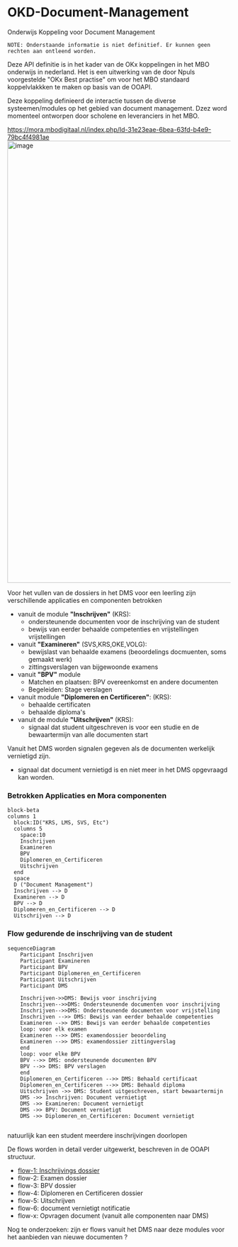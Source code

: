 # OKD-Document-Management
Onderwijs Koppeling voor Document Management

```
NOTE: Onderstaande informatie is niet definitief. Er kunnen geen rechten aan ontleend worden.
```
Deze API definitie is in het kader van de OKx koppelingen in het MBO onderwijs in nederland. Het is een uitwerking van de door Npuls voorgestelde "OKx Best practise" om voor het MBO standaard koppelvlakkken te maken op basis van de OOAPI.

Deze koppeling definieerd de interactie tussen de diverse systeemen/modules op het gebied van document management. Dzez word momenteel ontworpen door scholene en leveranciers in het MBO.


https://mora.mbodigitaal.nl/index.php/Id-31e23eae-6bea-63fd-b4e9-79bc4f4981ae
<img width="997" alt="image" src="https://github.com/user-attachments/assets/e038dade-fc30-4186-8e9b-06b3a26f9cfb" />



Voor het vullen van de dossiers in het DMS voor een leerling zijn verschillende applicaties en componenten betrokken

- vanuit de module **"Inschrijven"** (KRS): 
  - ondersteunende documenten voor de inschrijving van de student
  - bewijs van eerder behaalde competenties en vrijstellingen vrijstellingen
- vanuit **"Examineren"** (SVS,KRS,OKE,VOLG):
  - bewijslast van behaalde examens (beoordelings docmuenten, soms gemaakt werk)
  - zittingsverslagen van bijgewoonde examens
- vanuit **"BPV"** module
  - Matchen en plaatsen: BPV overeenkomst en andere documenten
  - Begeleiden: Stage verslagen
- vanuit module **"Diplomeren en Certificeren"**: (KRS): 
  - behaalde certificaten
  - behaalde diploma's
- vanuit de module **"Uitschrijven"** (KRS): 
  - signaal dat student uitgeschreven is voor een studie en de bewaartermijn van alle documenten start

Vanuit het DMS worden signalen gegeven als de documenten werkelijk vernietigd zijn.
  - signaal dat document vernietigd is en niet meer in het DMS opgevraagd kan worden.


### Betrokken Applicaties en Mora componenten
```mermaid
block-beta
columns 1
  block:ID("KRS, LMS, SVS, Etc")
  columns 5
    space:10
    Inschrijven
    Examineren
    BPV
    Diplomeren_en_Certificeren
    Uitschrijven
  end
  space
  D ("Document Management")
  Inschrijven --> D
  Examineren --> D
  BPV --> D
  Diplomeren_en_Certificeren --> D
  Uitschrijven --> D

```

### Flow gedurende de inschrijving van de student



```mermaid
sequenceDiagram
    Participant Inschrijven
    Participant Examineren
    Participant BPV
    Participant Diplomeren_en_Certificeren
    Participant Uitschrijven
    Participant DMS

    Inschrijven->>DMS: Bewijs voor inschrijving
    Inschrijven-->>DMS: Ondersteunende documenten voor inschrijving
    Inschrijven-->>DMS: Ondersteunende documenten voor vrijstelling
    Inschrijven -->> DMS: Bewijs van eerder behaalde competenties
    Examineren -->> DMS: Bewijs van eerder behaalde competenties
    loop: voor elk examen
    Examineren -->> DMS: examendossier beoordeling
    Examineren -->> DMS: examendossier zittingverslag
    end
    loop: voor elke BPV
    BPV -->> DMS: ondersteunende documenten BPV
    BPV -->> DMS: BPV verslagen
    end
    Diplomeren_en_Certificeren -->> DMS: Behaald certificaat
    Diplomeren_en_Certificeren -->> DMS: Behaald diploma
    Uitschrijven ->> DMS: Student uitgeschreven, start bewaartermijn
    DMS ->> Inschrijven: Document vernietigt
    DMS ->> Examineren: Document vernietigt
    DMS ->> BPV: Document vernietigt
    DMS ->> Diplomeren_en_Certificeren: Document vernietigt


```
natuurlijk kan een student meerdere inschrijvingen doorlopen

De flows worden in detail verder uitgewerkt, beschreven in de OOAPI structuur.
- [flow-1: Inschrijvings dossier](./doc/flow-1.md)
- flow-2: Examen dossier
- flow-3: BPV dossier
- flow-4: Diplomeren en Certificeren dossier
- flow-5: Uitschrijven
- flow-6: document vernietigt notificatie
- flow-x: Opvragen document (vanuit alle componenten naar DMS)


Nog te onderzoeken: zijn er flows vanuit het DMS naar deze modules voor het aanbieden van nieuwe documenten ?
